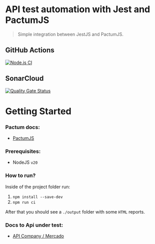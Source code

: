 # API test automation with Jest and PactumJS

> Simple integration between JestJS and PactumJS.

## GitHub Actions

[![Node.js CI](https://github.com/ugioni/YuriLopes-Turma02-API/actions/workflows/node.js.yml/badge.svg?branch=main)](https://github.com/ugioni/YuriLopes-Turma02-API/actions/workflows/node.js.yml)

## SonarCloud

[![Quality Gate Status](https://sonarcloud.io/api/project_badges/measure?project=ugioni_YuriLopes-Turma02-API&metric=alert_status)](https://sonarcloud.io/summary/new_code?id=ugioni_YuriLopes-Turma02-API)

# Getting Started

### Pactum docs:

- [PactumJS](https://pactumjs.github.io/)

### Prerequisites:

- NodeJS `v20`

### How to run?

Inside of the project folder run:

1.  `npm install --save-dev`
1.  `npm run ci`

After that you should see a `./output` folder with some `HTML` reports.

### Docs to Api under test:

- [API Company / Mercado](https://api-desafio-qa.onrender.com/docs/)

